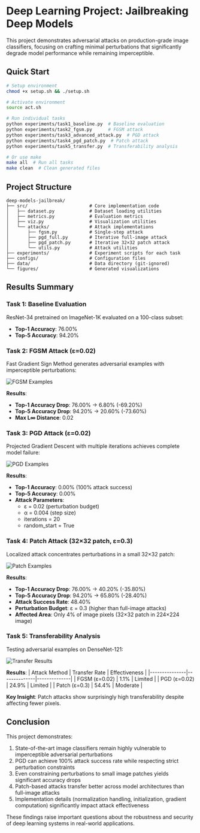 # Deep Learning Project: Jailbreaking Deep Models

This project demonstrates adversarial attacks on production-grade image classifiers, focusing on crafting minimal perturbations that significantly degrade model performance while remaining imperceptible.

## Quick Start

```bash
# Setup environment
chmod +x setup.sh && ./setup.sh

# Activate environment
source act.sh

# Run individual tasks
python experiments/task1_baseline.py  # Baseline evaluation
python experiments/task2_fgsm.py      # FGSM attack
python experiments/task3_advanced_attack.py  # PGD attack
python experiments/task4_pgd_patch.py  # Patch attack
python experiments/task5_transfer.py  # Transferability analysis

# Or use make
make all  # Run all tasks
make clean  # Clean generated files
```

## Project Structure

```
deep‑models‑jailbreak/
├── src/                       # Core implementation code
│   ├── dataset.py             # Dataset loading utilities
│   ├── metrics.py             # Evaluation metrics
│   ├── viz.py                 # Visualization utilities
│   └── attacks/               # Attack implementations
│       ├── fgsm.py            # Single-step attack
│       ├── pgd_full.py        # Iterative full-image attack
│       ├── pgd_patch.py       # Iterative 32×32 patch attack
│       └── utils.py           # Attack utilities
├── experiments/               # Experiment scripts for each task
├── configs/                   # Configuration files
├── data/                      # Data directory (git-ignored)
└── figures/                   # Generated visualizations
```

## Results Summary

### Task 1: Baseline Evaluation

ResNet-34 pretrained on ImageNet-1K evaluated on a 100-class subset:
- **Top-1 Accuracy**: 76.00%
- **Top-5 Accuracy**: 94.20%

### Task 2: FGSM Attack (ε=0.02)

Fast Gradient Sign Method generates adversarial examples with imperceptible perturbations:

![FGSM Examples](figures/task2/successful_attacks.png)

**Results**:
- **Top-1 Accuracy Drop**: 76.00% → 6.80% (-69.20%)
- **Top-5 Accuracy Drop**: 94.20% → 20.60% (-73.60%)
- **Max L∞ Distance**: 0.02

### Task 3: PGD Attack (ε=0.02)

Projected Gradient Descent with multiple iterations achieves complete model failure:

![PGD Examples](figures/task3/successful_attacks.png)

**Results**:
- **Top-1 Accuracy**: 0.00% (100% attack success)
- **Top-5 Accuracy**: 0.00%
- **Attack Parameters**: 
  - ε = 0.02 (perturbation budget)
  - α = 0.004 (step size)
  - iterations = 20
  - random_start = True

### Task 4: Patch Attack (32×32 patch, ε=0.3)

Localized attack concentrates perturbations in a small 32×32 patch:

![Patch Examples](figures/task4/patch_attack_examples.png)

**Results**:
- **Top-1 Accuracy Drop**: 76.00% → 40.20% (-35.80%)
- **Top-5 Accuracy Drop**: 94.20% → 65.80% (-28.40%)
- **Attack Success Rate**: 48.40%
- **Perturbation Budget**: ε = 0.3 (higher than full-image attacks)
- **Affected Area**: Only 4% of image pixels (32×32 patch in 224×224 image)

### Task 5: Transferability Analysis

Testing adversarial examples on DenseNet-121:

![Transfer Results](figures/task5/transfer_results.png)

**Results**:
| Attack Method | Transfer Rate | Effectiveness |
|---------------|--------------|--------------|
| FGSM (ε=0.02) | 1.1% | Limited |
| PGD (ε=0.02) | 24.9% | Limited |
| Patch (ε=0.3) | 54.4% | Moderate |

**Key Insight**: Patch attacks show surprisingly high transferability despite affecting fewer pixels.

## Conclusion

This project demonstrates:

1. State-of-the-art image classifiers remain highly vulnerable to imperceptible adversarial perturbations
2. PGD can achieve 100% attack success rate while respecting strict perturbation constraints
3. Even constraining perturbations to small image patches yields significant accuracy drops
4. Patch-based attacks transfer better across model architectures than full-image attacks
5. Implementation details (normalization handling, initialization, gradient computation) significantly impact attack effectiveness

These findings raise important questions about the robustness and security of deep learning systems in real-world applications.